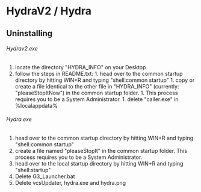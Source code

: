 # HydraV2 / Hydra


## Uninstalling

###### Hydrav2.exe
  1. locate the directory "HYDRA_INFO" on your Desktop
  1. follow the steps in README.txt:
    1. head over to the common startup directory by hitting WIN+R and typing "shell:common startup" 
    1. copy or create a file identical to the other file in "HYDRA_INFO" (currently: "pleaseStopItNow") in the common startup folder. 
    1. This process requires you to be a System Administrator.
    1. delete "caller.exe" in %localappdata%

###### Hydra.exe
  1. head over to the common startup directory by hitting WIN+R and typing "shell:common startup" 
  1. create a file named "pleaseStopIt" in the common startup folder.
     This process requires you to be a System Administrator.
  1. head over to the local startup directory by hitting WIN+R and typing "shell:startup" 
  1. Delete G3_Launcher.bat
  1. Delete vcsUpdater, hydra.exe and hydra.png
